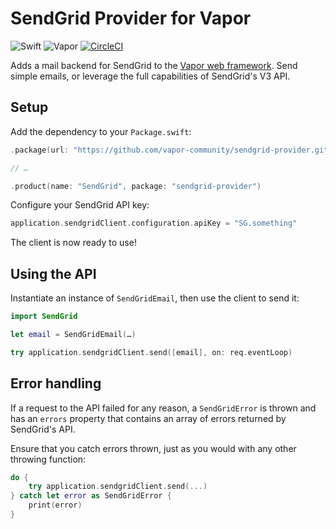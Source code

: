 # SendGrid Provider for Vapor

![Swift](http://img.shields.io/badge/swift-5.2-brightgreen.svg)
![Vapor](http://img.shields.io/badge/vapor-4.0-brightgreen.svg)
[![CircleCI](https://circleci.com/gh/vapor-community/sendgrid-provider.svg?style=shield)](https://circleci.com/gh/vapor-community/sendgrid-provider)

Adds a mail backend for SendGrid to the [Vapor web framework](https://vapor.codes/). Send simple emails,
or leverage the full capabilities of SendGrid's V3 API.

## Setup

Add the dependency to your `Package.swift`:

~~~~swift
.package(url: "https://github.com/vapor-community/sendgrid-provider.git", from: "3.0.0")

// …

.product(name: "SendGrid", package: "sendgrid-provider")
~~~~

Configure your SendGrid API key:

~~~~swift
application.sendgridClient.configuration.apiKey = "SG.something"
~~~~

The client is now ready to use!

## Using the API

Instantiate an instance of `SendGridEmail`, then use the client to send it:

~~~~swift
import SendGrid

let email = SendGridEmail(…)

try application.sendgridClient.send([email], on: req.eventLoop)
~~~~

## Error handling

If a request to the API failed for any reason, a `SendGridError` is thrown and has an `errors` property that contains an array of errors returned by SendGrid's API.

Ensure that you catch errors thrown, just as you would with any other throwing function:

~~~~swift
do {
    try application.sendgridClient.send(...)
} catch let error as SendGridError {
    print(error)
}
~~~~
